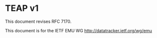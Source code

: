 # TEAP v1

This document revises RFC 7170.

This document is for the IETF EMU WG
http://datatracker.ietf.org/wg/emu

